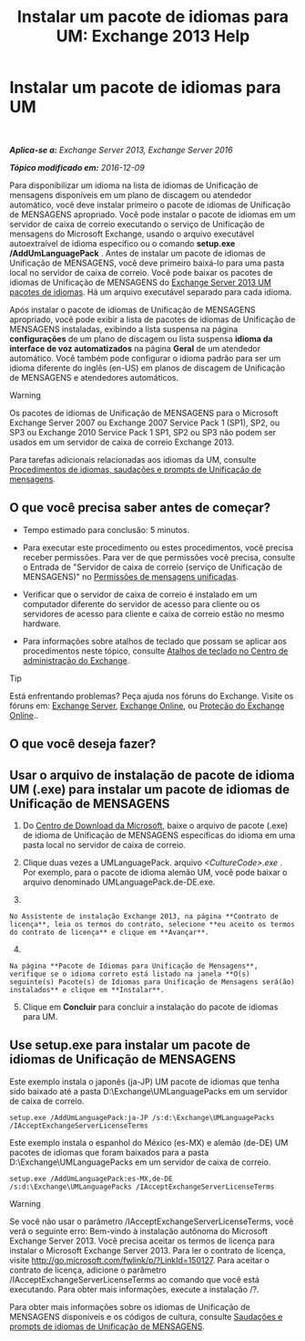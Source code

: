 ﻿---
title: 'Instalar um pacote de idiomas para UM: Exchange 2013 Help'
TOCTitle: Instalar um pacote de idiomas para UM
ms:assetid: ed14ffa5-c9b0-4367-b5da-564024b360ff
ms:mtpsurl: https://technet.microsoft.com/pt-br/library/Dd876951(v=EXCHG.150)
ms:contentKeyID: 50486952
ms.date: 05/22/2018
mtps_version: v=EXCHG.150
ms.translationtype: MT
---

# Instalar um pacote de idiomas para UM

 

_**Aplica-se a:** Exchange Server 2013, Exchange Server 2016_

_**Tópico modificado em:** 2016-12-09_

Para disponibilizar um idioma na lista de idiomas de Unificação de mensagens disponíveis em um plano de discagem ou atendedor automático, você deve instalar primeiro o pacote de idiomas de Unificação de MENSAGENS apropriado. Você pode instalar o pacote de idiomas em um servidor de caixa de correio executando o serviço de Unificação de mensagens do Microsoft Exchange, usando o arquivo executável autoextraível de idioma específico ou o comando **setup.exe /AddUmLanguagePack** . Antes de instalar um pacote de idiomas de Unificação de MENSAGENS, você deve primeiro baixá-lo para uma pasta local no servidor de caixa de correio. Você pode baixar os pacotes de idiomas de Unificação de MENSAGENS do [Exchange Server 2013 UM pacotes de idiomas](https://go.microsoft.com/fwlink/p/?linkid=266542). Há um arquivo executável separado para cada idioma.

Após instalar o pacote de idiomas de Unificação de MENSAGENS apropriado, você pode exibir a lista de pacotes de idiomas de Unificação de MENSAGENS instaladas, exibindo a lista suspensa na página **configurações** de um plano de discagem ou lista suspensa **idioma da interface de voz automatizados** na página **Geral** de um atendedor automático. Você também pode configurar o idioma padrão para ser um idioma diferente do inglês (en-US) em planos de discagem de Unificação de MENSAGENS e atendedores automáticos.


> [!WARNING]
> Os pacotes de idiomas de Unificação de MENSAGENS para o Microsoft Exchange Server 2007 ou Exchange 2007 Service Pack 1 (SP1), SP2, ou SP3 ou Exchange 2010 Service Pack 1 SP1, SP2 ou SP3 não podem ser usados em um servidor de caixa de correio Exchange 2013.



Para tarefas adicionais relacionadas aos idiomas da UM, consulte [Procedimentos de idiomas, saudações e prompts de Unificação de mensagens](um-languages-prompts-and-greetings-procedures-exchange-2013-help.md).

## O que você precisa saber antes de começar?

  - Tempo estimado para conclusão: 5 minutos.

  - Para executar este procedimento ou estes procedimentos, você precisa receber permissões. Para ver de que permissões você precisa, consulte o Entrada de "Servidor de caixa de correio (serviço de Unificação de MENSAGENS)" no [Permissões de mensagens unificadas](unified-messaging-permissions-exchange-2013-help.md).

  - Verificar que o servidor de caixa de correio é instalado em um computador diferente do servidor de acesso para cliente ou os servidores de acesso para cliente e caixa de correio estão no mesmo hardware.

  - Para informações sobre atalhos de teclado que possam se aplicar aos procedimentos neste tópico, consulte [Atalhos de teclado no Centro de administração do Exchange](keyboard-shortcuts-in-the-exchange-admin-center-exchange-online-protection-help.md).


> [!TIP]
> Está enfrentando problemas? Peça ajuda nos fóruns do Exchange. Visite os fóruns em: <A href="https://go.microsoft.com/fwlink/p/?linkid=60612">Exchange Server</A>, <A href="https://go.microsoft.com/fwlink/p/?linkid=267542">Exchange Online</A>, ou <A href="https://go.microsoft.com/fwlink/p/?linkid=285351">Proteção do Exchange Online</A>..



## O que você deseja fazer?

## Usar o arquivo de instalação de pacote de idioma UM (.exe) para instalar um pacote de idiomas de Unificação de MENSAGENS

1.  Do [Centro de Download da Microsoft](https://go.microsoft.com/fwlink/p/?linkid=266542), baixe o arquivo de pacote (.exe) de idioma de Unificação de MENSAGENS específicas do idioma em uma pasta local no servidor de caixa de correio.

2.  Clique duas vezes a UMLanguagePack. arquivo *\<CultureCode\>.exe* . Por exemplo, para o pacote de idioma alemão UM, você pode baixar o arquivo denominado UMLanguagePack.de-DE.exe.

3.  
    
    No Assistente de instalação Exchange 2013, na página **Contrato de licença**, leia os termos do contrato, selecione **eu aceito os termos do contrato de licença** e clique em **Avançar**.

4.  
    
    Na página **Pacote de Idiomas para Unificação de Mensagens**, verifique se o idioma correto está listado na janela **O(s) seguinte(s) Pacote(s) de Idiomas para Unificação de Mensagens será(ão) instalados** e clique em **Instalar**.

5.  Clique em **Concluir** para concluir a instalação do pacote de idiomas para UM.

## Use setup.exe para instalar um pacote de idiomas de Unificação de MENSAGENS

Este exemplo instala o japonês (ja-JP) UM pacote de idiomas que tenha sido baixado até a pasta D:\\Exchange\\UMLanguagePacks em um servidor de caixa de correio.

    setup.exe /AddUmLanguagePack:ja-JP /s:d:\Exchange\UMLanguagePacks /IAcceptExchangeServerLicenseTerms

Este exemplo instala o espanhol do México (es-MX) e alemão (de-DE) UM pacotes de idiomas que foram baixados para a pasta D:\\Exchange\\UMLanguagePacks em um servidor de caixa de correio.

    setup.exe /AddUmLanguagePack:es-MX,de-DE /s:d:\Exchange\UMLanguagePacks /IAcceptExchangeServerLicenseTerms


> [!WARNING]
> Se você não usar o parâmetro /IAcceptExchangeServerLicenseTerms, você verá o seguinte erro: Bem-vindo à instalação autônoma do Microsoft Exchange Server 2013. Você precisa aceitar os termos de licença para instalar o Microsoft Exchange Server 2013. Para ler o contrato de licença, visite http://go.microsoft.com/fwlink/p/?LinkId=150127. Para aceitar o contrato de licença, adicione o parâmetro /IAcceptExchangeServerLicenseTerms ao comando que você está executando. Para obter mais informações, execute a instalação /?.



Para obter mais informações sobre os idiomas de Unificação de MENSAGENS disponíveis e os códigos de cultura, consulte [Saudações e prompts de idiomas de Unificação de MENSAGENS](um-languages-prompts-and-greetings-exchange-2013-help.md).

